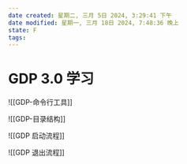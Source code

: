 ```yaml
---
date created: 星期二, 三月 5日 2024, 3:29:41 下午
date modified: 星期一, 三月 18日 2024, 7:48:36 晚上
state: F
tags: 
---
```


# GDP 3.0 学习

![[GDP-命令行工具]]

![[GDP-目录结构]]

![[GDP 启动流程]]

![[GDP 退出流程]]

